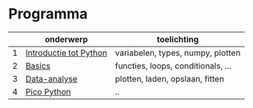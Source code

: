 # Programma

| | onderwerp | toelichting |
|-----|-----------|-------------|
|  1  | [Introductie tot Python](Python%20dag%201.ipynb) | variabelen, types, numpy, plotten  |
|  2  | [Basics](./Python%20dag%202.ipynb) | functies, loops, conditionals, ... |
|  3  | [Data-analyse](./Python%20dag%203.ipynb) | plotten, laden, opslaan, fitten |
|  4  | [Pico Python](./Python%20dag%204.ipynb) | .. |
